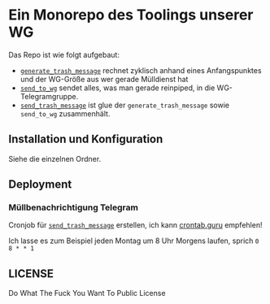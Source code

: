 # Ein Monorepo des Toolings unserer WG

Das Repo ist wie folgt aufgebaut:

- [`generate_trash_message`](./generate_trash_message) rechnet zyklisch anhand eines Anfangspunktes und der WG-Größe aus wer gerade Mülldienst hat
- [`send_to_wg`](./send_to_wg) sendet alles, was man gerade reinpiped, in die WG-Telegramgruppe.
- [`send_trash_message`](./send_trash_message.sh) ist glue der `generate_trash_message` sowie `send_to_wg` zusammenhält.

## Installation und Konfiguration

Siehe die einzelnen Ordner.

## Deployment

### Müllbenachrichtigung Telegram

Cronjob für [`send_trash_message`](./send_trash_message.sh) erstellen, ich kann [crontab.guru](https://crontab.guru/) empfehlen!

Ich lasse es zum Beispiel jeden Montag um 8 Uhr Morgens laufen, sprich `0 8 * * 1`

## LICENSE

Do What The Fuck You Want To Public License
